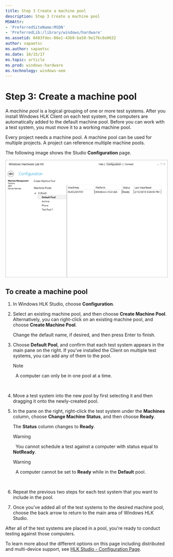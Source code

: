 ```yaml
---
title: Step 3 Create a machine pool
description: Step 3 Create a machine pool
MSHAttr:
- 'PreferredSiteName:MSDN'
- 'PreferredLib:/library/windows/hardware'
ms.assetid: 0403fdec-08e1-43b9-ba50-9e176c0a9632
author: sapaetsc
ms.author: sapaetsc
ms.date: 10/15/17
ms.topic: article
ms.prod: windows-hardware
ms.technology: windows-oem
---
```


# Step 3: Create a machine pool


A *machine pool* is a logical grouping of one or more test systems. After you install Windows HLK Client on each test system, the computers are automatically added to the default machine pool. Before you can work with a test system, you must move it to a working machine pool.

Every project needs a machine pool. A machine pool can be used for multiple projects. A project can reference multiple machine pools.

The following image shows the Studio **Configuration** page.

![hlk studio configuration page](images/hlk-studio-configuration-page.png)

## <span id="To_create_a_machine_pool"></span><span id="to_create_a_machine_pool"></span><span id="TO_CREATE_A_MACHINE_POOL"></span>To create a machine pool


1.  In Windows HLK Studio, choose **Configuration**.

2.  Select an existing machine pool, and then choose **Create Machine Pool**. Alternatively, you can right-click on an existing machine pool, and choose **Create Machine Pool**.

    Change the default name, if desired, and then press Enter to finish.

3.  Choose **Default Pool**, and confirm that each test system appears in the main pane on the right. If you've installed the Client on multiple test systems, you can add any of them to the pool.

    >[!NOTE]
    >  A computer can only be in one pool at a time.

     

4.  Move a test system into the new pool by first selecting it and then dragging it onto the newly-created pool.

5.  In the pane on the right, right-click the test system under the **Machines** column, choose **Change Machine Status**, and then choose **Ready**.

    The **Status** column changes to **Ready**.

    >[!WARNING]
    >  You cannot schedule a test against a computer with status equal to **NotReady**.

    >[!WARNING]
    >  A computer cannot be set to **Ready** while in the **Default** pool.

     

6.  Repeat the previous two steps for each test system that you want to include in the pool.

7.  Once you've added all of the test systems to the desired machine pool, choose the back arrow to return to the main area of Windows HLK Studio.

After all of the test systems are placed in a pool, you're ready to conduct testing against those computers.

To learn more about the different options on this page including distributed and multi-device support, see [HLK Studio - Configuration Page](..\user\hlk-studio---configuration-page.md).

 

 






